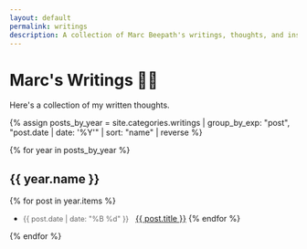 ```yaml
---
layout: default
permalink: writings
description: A collection of Marc Beepath's writings, thoughts, and insights on software engineering, technology, and personal experiences.
---
```


# Marc's Writings ✍🏽

Here's a collection of my written thoughts.

{% assign posts_by_year = site.categories.writings | group_by_exp: "post", "post.date | date: '%Y'" | sort: "name" | reverse %}

{% for year in posts_by_year %}
## {{ year.name }}

{% for post in year.items %}
- <span class="post-date">{{ post.date | date: "%B %d" }}</span> &nbsp; <a href="{{ post.url }}">{{ post.title }}</a>
{% endfor %}

{% endfor %}

<style>
.post-date {
  color: #666;
  font-size: 0.9em;
}
</style>
